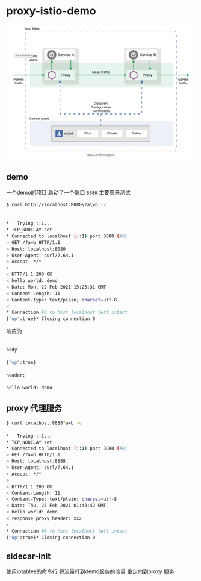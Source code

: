 # proxy-istio-demo

![img.png](img.png)

## demo
一个demo的项目
启动了一个端口 `8080` 主要用来测试

```bash
$ curl http://localhost:8080\?a\=b -v


*   Trying ::1...
* TCP_NODELAY set
* Connected to localhost (::1) port 8080 (#0)
> GET /?a=b HTTP/1.1
> Host: localhost:8080
> User-Agent: curl/7.64.1
> Accept: */*
>
< HTTP/1.1 200 OK
< hello world: demo
< Date: Mon, 22 Feb 2021 15:25:31 GMT
< Content-Length: 11
< Content-Type: text/plain; charset=utf-8
<
* Connection #0 to host localhost left intact
{"up":true}* Closing connection 0

```

响应为

```bash

body

{"up":true}

header:

hello world: demo

```



## proxy 代理服务


```bash
$ curl localhost:8888?a=b -v

*   Trying ::1...
* TCP_NODELAY set
* Connected to localhost (::1) port 8888 (#0)
> GET /?a=b HTTP/1.1
> Host: localhost:8888
> User-Agent: curl/7.64.1
> Accept: */*
>
< HTTP/1.1 200 OK
< Content-Length: 11
< Content-Type: text/plain; charset=utf-8
< Date: Thu, 25 Feb 2021 01:49:42 GMT
< hello world: demo
< response proxy header: xx2
<
* Connection #0 to host localhost left intact
{"up":true}* Closing connection 0
```

## sidecar-init


使用iptables的命令行 将流量打到demo服务的流量 重定向到proxy 服务



